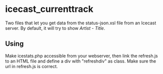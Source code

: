 # icecast_currenttrack

Two files that let you get data from the status-json.xsl file from an Icecast server.
By default, it will try to show *Artist - Title*.

## Using
Make icestats.php accessible from your webserver, then link the refresh.js to an HTML file and define a div with "refreshdiv" as class.
Make sure the url in refresh.js is correct.
